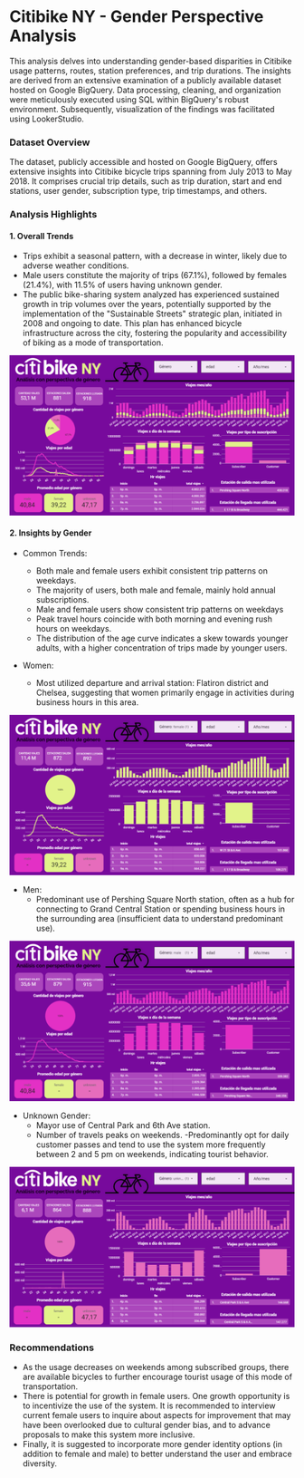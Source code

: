 # Citibike NY - Gender Perspective Analysis
This analysis delves into understanding gender-based disparities in Citibike usage patterns, routes, station preferences, and trip durations. The insights are derived from an extensive examination of a publicly available dataset hosted on Google BigQuery. Data processing, cleaning, and organization were meticulously executed using SQL within BigQuery's robust environment. Subsequently, visualization of the findings was facilitated using LookerStudio.

### Dataset Overview
The dataset, publicly accessible and hosted on Google BigQuery, offers extensive insights into Citibike bicycle trips spanning from July 2013 to May 2018. It comprises crucial trip details, such as trip duration, start and end stations, user gender, subscription type, trip timestamps, and others.

### Analysis Highlights
#### 1. Overall Trends
   - Trips exhibit a seasonal pattern, with a decrease in winter, likely due to adverse weather conditions.
   - Male users constitute the majority of trips (67.1%), followed by females (21.4%), with 11.5% of users having unknown gender.
   - The public bike-sharing system analyzed has experienced sustained growth in trip volumes over the years, potentially supported by the implementation of the "Sustainable Streets" strategic plan, initiated in 2008 and ongoing to date. This plan has enhanced bicycle infrastructure across the city, fostering the popularity and accessibility of biking as a mode of transportation.
  
  ![]( https://raw.githubusercontent.com/mjgalaz/citibikeNY-trips-gender--perspective/main/dashboard_all.png)
#### 2. Insights by Gender
- Common Trends:
  - Both male and female users exhibit consistent trip patterns on weekdays.
  - The majority of users, both male and female, mainly hold annual subscriptions.
  - Male and female users show consistent trip patterns on weekdays
  - Peak travel hours coincide with both morning and evening rush hours on weekdays.
  - The distribution of the age curve indicates a skew towards younger adults, with a higher concentration of trips made by younger users.

- Women:
  - Most utilized departure and arrival station: Flatiron district and Chelsea, suggesting that women primarily engage in activities during business hours in this area.
    
 ![](https://raw.githubusercontent.com/mjgalaz/citibikeNY-trips-gender--perspective/main/dashboard_female.png)

- Men:
  - Predominant use of Pershing Square North station, often as a hub for connecting to Grand Central Station or spending business hours in the surrounding area (insufficient data to understand predominant use).
    
 ![](https://raw.githubusercontent.com/mjgalaz/citibikeNY-trips-gender--perspective/main/dashboard_male.png)

- Unknown Gender:
  - Mayor use of Central Park and 6th Ave station.
  - Number of travels peaks on weekends.
  -Predominantly opt for daily customer passes and tend to use the system more frequently between 2 and 5 pm on weekends, indicating tourist behavior.

![](https://raw.githubusercontent.com/mjgalaz/citibikeNY-trips-gender--perspective/main/dashboard_unknown.png)

 ### Recommendations
  - As the usage decreases on weekends among subscribed groups, there are available bicycles to further encourage tourist usage of this mode of transportation.
  - There is potential for growth in female users. One growth opportunity is to incentivize the use of the system. It is recommended to interview current female users to inquire about aspects for improvement that may have been overlooked due to cultural gender bias, and to advance proposals to make this system more inclusive.
  - Finally, it is suggested to incorporate more gender identity options (in addition to female and male) to better understand the user and embrace diversity.
